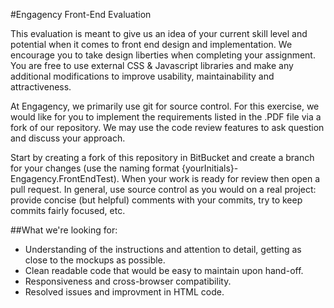 #Engagency Front-End Evaluation

This evaluation is meant to give us an idea of your current skill level and potential when it comes to front end design and implementation. We encourage you to take design liberties when completing your assignment. You are free to use external CSS & Javascript libraries and make any additional modifications to improve usability, maintainability and attractiveness. 

At Engagency, we primarily use git for source control. For this exercise, we would like for you to implement the requirements listed in the .PDF file via a fork of our repository. We may use the code review features to ask question and discuss your approach.

Start by creating a fork of this repository in BitBucket and create a branch for your changes (use the naming format {yourInitials}-Engagency.FrontEndTest). When your work is ready for review then open a pull request. In general, use source control as you would on a real project: provide concise (but helpful) comments with your commits, try to keep commits fairly focused, etc.

##What we're looking for:
- Understanding of the instructions and attention to detail, getting as close to the mockups as possible.
- Clean readable code that would be easy to maintain upon hand-off.
- Responsiveness and cross-browser compatibility.
- Resolved issues and improvment in HTML code.

